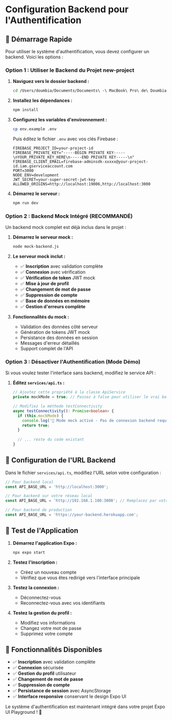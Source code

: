 # Configuration Backend pour l'Authentification

## 🚀 Démarrage Rapide

Pour utiliser le système d'authentification, vous devez configurer un backend. Voici les options :

### Option 1 : Utiliser le Backend du Projet new-project

1. **Naviguez vers le dossier backend :**
   ```bash
   cd /Users/doumbia/Documents/Documents\ -\ MacBook\ Pro\ de\ Doumbia/DOUMBIA/CODE/new-project/backend
   ```

2. **Installez les dépendances :**
   ```bash
   npm install
   ```

3. **Configurez les variables d'environnement :**
   ```bash
   cp env.example .env
   ```
   
   Puis éditez le fichier `.env` avec vos clés Firebase :
   ```env
   FIREBASE_PROJECT_ID=your-project-id
   FIREBASE_PRIVATE_KEY="-----BEGIN PRIVATE KEY-----\nYOUR_PRIVATE_KEY_HERE\n-----END PRIVATE KEY-----\n"
   FIREBASE_CLIENT_EMAIL=firebase-adminsdk-xxxxx@your-project-id.iam.gserviceaccount.com
   PORT=3000
   NODE_ENV=development
   JWT_SECRET=your-super-secret-jwt-key
   ALLOWED_ORIGINS=http://localhost:19006,http://localhost:3000
   ```

4. **Démarrez le serveur :**
   ```bash
   npm run dev
   ```

### Option 2 : Backend Mock Intégré (RECOMMANDÉ)

Un backend mock complet est déjà inclus dans le projet :

1. **Démarrez le serveur mock :**
   ```bash
   node mock-backend.js
   ```

2. **Le serveur mock inclut :**
   - ✅ **Inscription** avec validation complète
   - ✅ **Connexion** avec vérification
   - ✅ **Vérification de token** JWT mock
   - ✅ **Mise à jour de profil**
   - ✅ **Changement de mot de passe**
   - ✅ **Suppression de compte**
   - ✅ **Base de données en mémoire**
   - ✅ **Gestion d'erreurs complète**

3. **Fonctionnalités du mock :**
   - Validation des données côté serveur
   - Génération de tokens JWT mock
   - Persistance des données en session
   - Messages d'erreur détaillés
   - Support complet de l'API

### Option 3 : Désactiver l'Authentification (Mode Démo)

Si vous voulez tester l'interface sans backend, modifiez le service API :

1. **Éditez `services/api.ts` :**
   ```typescript
   // Ajoutez cette propriété à la classe ApiService
   private mockMode = true; // Passez à false pour utiliser le vrai backend
   
   // Modifiez la méthode testConnectivity
   async testConnectivity(): Promise<boolean> {
     if (this.mockMode) {
       console.log('🔧 Mode mock activé - Pas de connexion backend requise');
       return true;
     }
     
     // ... reste du code existant
   }
   ```

## 🔧 Configuration de l'URL Backend

Dans le fichier `services/api.ts`, modifiez l'URL selon votre configuration :

```typescript
// Pour backend local
const API_BASE_URL = 'http://localhost:3000';

// Pour backend sur votre réseau local
const API_BASE_URL = 'http://192.168.1.100:3000'; // Remplacez par votre IP

// Pour backend de production
const API_BASE_URL = 'https://your-backend.herokuapp.com';
```

## 📱 Test de l'Application

1. **Démarrez l'application Expo :**
   ```bash
   npx expo start
   ```

2. **Testez l'inscription :**
   - Créez un nouveau compte
   - Vérifiez que vous êtes redirigé vers l'interface principale

3. **Testez la connexion :**
   - Déconnectez-vous
   - Reconnectez-vous avec vos identifiants

4. **Testez la gestion du profil :**
   - Modifiez vos informations
   - Changez votre mot de passe
   - Supprimez votre compte

## 🎯 Fonctionnalités Disponibles

- ✅ **Inscription** avec validation complète
- ✅ **Connexion** sécurisée
- ✅ **Gestion du profil** utilisateur
- ✅ **Changement de mot de passe**
- ✅ **Suppression de compte**
- ✅ **Persistance de session** avec AsyncStorage
- ✅ **Interface responsive** conservant le design Expo UI

Le système d'authentification est maintenant intégré dans votre projet Expo UI Playground ! 🎉
